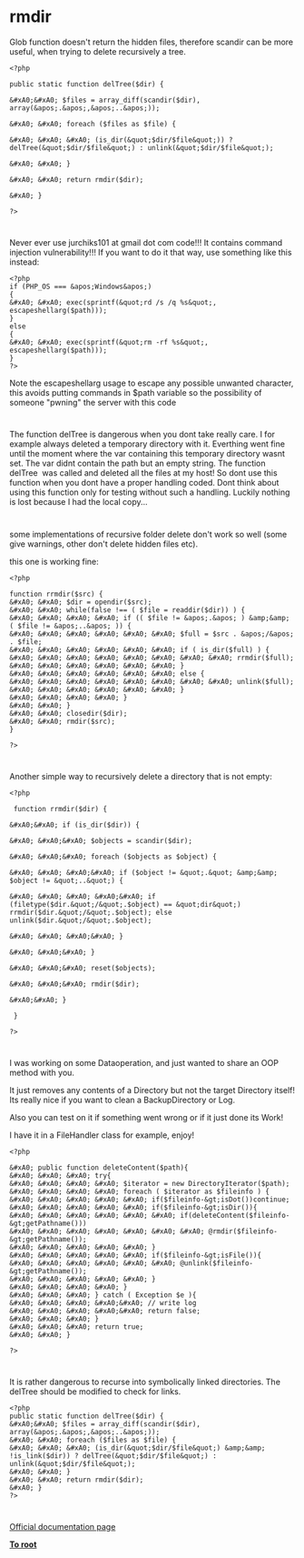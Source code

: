 # rmdir





Glob function doesn&apos;t return the hidden files, therefore scandir can be more useful, when trying to delete recursively a tree.





```
<?php

public static function delTree($dir) {

&#xA0;&#xA0; $files = array_diff(scandir($dir), array(&apos;.&apos;,&apos;..&apos;));

&#xA0; &#xA0; foreach ($files as $file) {

&#xA0; &#xA0; &#xA0; (is_dir(&quot;$dir/$file&quot;)) ? delTree(&quot;$dir/$file&quot;) : unlink(&quot;$dir/$file&quot;);

&#xA0; &#xA0; }

&#xA0; &#xA0; return rmdir($dir);

&#xA0; }

?>
```



  

#



Never ever use jurchiks101 at gmail dot com code!!! It contains command injection vulnerability!!!
If you want to do it that way, use something like this instead:



```
<?php
if (PHP_OS === &apos;Windows&apos;)
{
&#xA0; &#xA0; exec(sprintf(&quot;rd /s /q %s&quot;, escapeshellarg($path)));
}
else
{
&#xA0; &#xA0; exec(sprintf(&quot;rm -rf %s&quot;, escapeshellarg($path)));
}
?>
```


Note the escapeshellarg usage to escape any possible unwanted character, this avoids putting commands in $path variable so the possibility of someone &quot;pwning&quot; the server with this code

  

#



The function delTree is dangerous when you dont take really care. I for example always deleted a temporary directory with it. Everthing went fine until the moment where the var containing this temporary directory wasnt set. The var didnt contain the path but an empty string. The function delTree&#xA0; was called and deleted all the files at my host!
So dont use this function when you dont have a proper handling coded. Dont think about using this function only for testing without such a handling.
Luckily nothing is lost because I had the local copy...

  

#



some implementations of recursive folder delete don&apos;t work so well (some give warnings, other don&apos;t delete hidden files etc).

this one is working fine:


```
<?php

function rrmdir($src) {
&#xA0; &#xA0; $dir = opendir($src);
&#xA0; &#xA0; while(false !== ( $file = readdir($dir)) ) {
&#xA0; &#xA0; &#xA0; &#xA0; if (( $file != &apos;.&apos; ) &amp;&amp; ( $file != &apos;..&apos; )) {
&#xA0; &#xA0; &#xA0; &#xA0; &#xA0; &#xA0; $full = $src . &apos;/&apos; . $file;
&#xA0; &#xA0; &#xA0; &#xA0; &#xA0; &#xA0; if ( is_dir($full) ) {
&#xA0; &#xA0; &#xA0; &#xA0; &#xA0; &#xA0; &#xA0; &#xA0; rrmdir($full);
&#xA0; &#xA0; &#xA0; &#xA0; &#xA0; &#xA0; }
&#xA0; &#xA0; &#xA0; &#xA0; &#xA0; &#xA0; else {
&#xA0; &#xA0; &#xA0; &#xA0; &#xA0; &#xA0; &#xA0; &#xA0; unlink($full);
&#xA0; &#xA0; &#xA0; &#xA0; &#xA0; &#xA0; }
&#xA0; &#xA0; &#xA0; &#xA0; }
&#xA0; &#xA0; }
&#xA0; &#xA0; closedir($dir);
&#xA0; &#xA0; rmdir($src);
}

?>
```



  

#



Another simple way to recursively delete a directory that is not empty:





```
<?php

 function rrmdir($dir) {

&#xA0;&#xA0; if (is_dir($dir)) {

&#xA0; &#xA0;&#xA0; $objects = scandir($dir);

&#xA0; &#xA0;&#xA0; foreach ($objects as $object) {

&#xA0; &#xA0; &#xA0;&#xA0; if ($object != &quot;.&quot; &amp;&amp; $object != &quot;..&quot;) {

&#xA0; &#xA0; &#xA0; &#xA0;&#xA0; if (filetype($dir.&quot;/&quot;.$object) == &quot;dir&quot;) rrmdir($dir.&quot;/&quot;.$object); else unlink($dir.&quot;/&quot;.$object);

&#xA0; &#xA0; &#xA0;&#xA0; }

&#xA0; &#xA0;&#xA0; }

&#xA0; &#xA0;&#xA0; reset($objects);

&#xA0; &#xA0;&#xA0; rmdir($dir);

&#xA0;&#xA0; }

 }

?>
```



  

#



I was working on some Dataoperation, and just wanted to share an OOP method with you.

It just removes any contents of a Directory but not the target Directory itself! Its really nice if you want to clean a BackupDirectory or Log.

Also you can test on it if something went wrong or if it just done its Work!

I have it in a FileHandler class for example, enjoy!



```
<?php 

&#xA0; public function deleteContent($path){
&#xA0; &#xA0; &#xA0; try{
&#xA0; &#xA0; &#xA0; &#xA0; $iterator = new DirectoryIterator($path);
&#xA0; &#xA0; &#xA0; &#xA0; foreach ( $iterator as $fileinfo ) {
&#xA0; &#xA0; &#xA0; &#xA0; &#xA0; if($fileinfo-&gt;isDot())continue;
&#xA0; &#xA0; &#xA0; &#xA0; &#xA0; if($fileinfo-&gt;isDir()){
&#xA0; &#xA0; &#xA0; &#xA0; &#xA0; &#xA0; if(deleteContent($fileinfo-&gt;getPathname()))
&#xA0; &#xA0; &#xA0; &#xA0; &#xA0; &#xA0; &#xA0; @rmdir($fileinfo-&gt;getPathname());
&#xA0; &#xA0; &#xA0; &#xA0; &#xA0; }
&#xA0; &#xA0; &#xA0; &#xA0; &#xA0; if($fileinfo-&gt;isFile()){
&#xA0; &#xA0; &#xA0; &#xA0; &#xA0; &#xA0; @unlink($fileinfo-&gt;getPathname());
&#xA0; &#xA0; &#xA0; &#xA0; &#xA0; }
&#xA0; &#xA0; &#xA0; &#xA0; }
&#xA0; &#xA0; &#xA0; } catch ( Exception $e ){
&#xA0; &#xA0; &#xA0; &#xA0;&#xA0; // write log
&#xA0; &#xA0; &#xA0; &#xA0;&#xA0; return false;
&#xA0; &#xA0; &#xA0; }
&#xA0; &#xA0; &#xA0; return true;
&#xA0; &#xA0; }

?>
```



  

#



It is rather dangerous to recurse into symbolically linked directories. The delTree should be modified to check for links.



```
<?php 
public static function delTree($dir) { 
&#xA0;&#xA0; $files = array_diff(scandir($dir), array(&apos;.&apos;,&apos;..&apos;)); 
&#xA0; &#xA0; foreach ($files as $file) { 
&#xA0; &#xA0; &#xA0; (is_dir(&quot;$dir/$file&quot;) &amp;&amp; !is_link($dir)) ? delTree(&quot;$dir/$file&quot;) : unlink(&quot;$dir/$file&quot;); 
&#xA0; &#xA0; } 
&#xA0; &#xA0; return rmdir($dir); 
&#xA0; } 
?>
```



  

#

[Official documentation page](https://www.php.net/manual/en/function.rmdir.php)

**[To root](/README.md)**